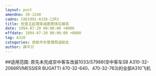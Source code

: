 ```yaml
---
layout: post
amendno: 39-1240
cadno: CAD1991-A310-12R3
title: 检查主起落架减震筒体后接耳
date: 1994-07-20 00:00:00 +0800
effdate: 1994-07-20 00:00:00 +0800
tag: A310
categories: 民航华东管理局适航处
author: 薛平贝
---
```


##适用范围:
原先未完成空中客车改装1033/S7988(空中客车SB A310-32-2066R1/MESSIER BUGATTI 470-32-640、470-32-763)的全部A310飞机

